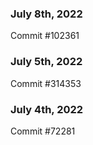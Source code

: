 ### July 8th, 2022

Commit #102361

### July 5th, 2022

Commit #314353


### July 4th, 2022

Commit #72281
